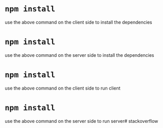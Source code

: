 # `npm install`
use the above command on the client side to install the dependencies

# `npm install`
use the above command on the server side to install the dependencies

# `npm install`
use the above command on the client side to run client

# `npm install`
use the above command on the server side to run server# stackoverflow
